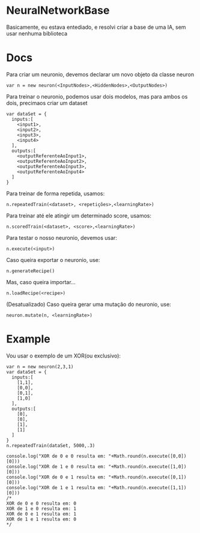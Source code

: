 # NeuralNetworkBase
Basicamente, eu estava entediado, e resolvi criar a base de uma IA, sem usar nenhuma biblioteca

# Docs

Para criar um neuronio, devemos declarar um novo objeto da classe neuron
```
var n = new neuron(<InputNodes>,<HiddenNodes>,<OutputNodes>)
```

Para treinar o neuronio, podemos usar dois modelos, mas para ambos os dois, precimaos criar um dataset
```
var dataSet = {
  inputs:[
    <input1>,
    <input2>,
    <input3>,
    <input4>
  ],
  outputs:[
    <outputReferenteAoInput1>,
    <outputReferenteAoInput2>,
    <outputReferenteAoInput3>,
    <outputReferenteAoInput4>
  ]
}
```

Para treinar de forma repetida, usamos:
```
n.repeatedTrain(<dataset>, <repetições>,<learningRate>)
```

Para treinar até ele atingir um determinado score, usamos:
```
n.scoredTrain(<dataset>, <score>,<learningRate>)
```

Para testar o nosso neuronio, devemos usar:
```
n.execute(<input>)
```

Caso queira exportar o neuronio, use:
```
n.generateRecipe()
```

Mas, caso queira importar...
```
n.loadRecipe(<recipe>)
```

(Desatualizado)
Caso queira gerar uma mutação do neuronio, use:
```
neuron.mutate(n, <learningRate>)
```

# Example
Vou usar o exemplo de um XOR(ou exclusivo):
```
var n = new neuron(2,3,1)
var dataSet = {
  inputs:[
    [1,1],
    [0,0],
    [0,1],
    [1,0]
  ],
  outputs:[
    [0],
    [0],
    [1],
    [1]
  ]
}
n.repeatedTrain(dataSet, 5000,.3)

console.log("XOR de 0 e 0 resulta em: "+Math.round(n.execute([0,0])[0]))
console.log("XOR de 1 e 0 resulta em: "+Math.round(n.execute([1,0])[0]))
console.log("XOR de 0 e 1 resulta em: "+Math.round(n.execute([0,1])[0]))
console.log("XOR de 1 e 1 resulta em: "+Math.round(n.execute([1,1])[0]))
/*
XOR de 0 e 0 resulta em: 0
XOR de 1 e 0 resulta em: 1
XOR de 0 e 1 resulta em: 1
XOR de 1 e 1 resulta em: 0
*/
```
